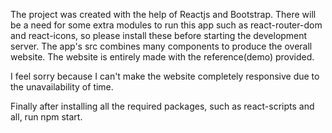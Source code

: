 The project was created with the help of Reactjs and Bootstrap.
There will be a need for some extra modules to run this app such as react-router-dom and react-icons, so please install these before starting the development server.
The app's src combines many components to produce the overall website.
The website is entirely made with the reference(demo) provided.

I feel sorry because I can't make the website completely responsive due to the unavailability of time.

Finally after installing all the required packages, such as react-scripts and all, run npm start.
